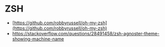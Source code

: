 # ZSH

* [https://github.com/robbyrussell/oh-my-zsh](https://github.com/robbyrussell/oh-my-zsh)
* https://stackoverflow.com/questions/28491458/zsh-agnoster-theme-showing-machine-name



